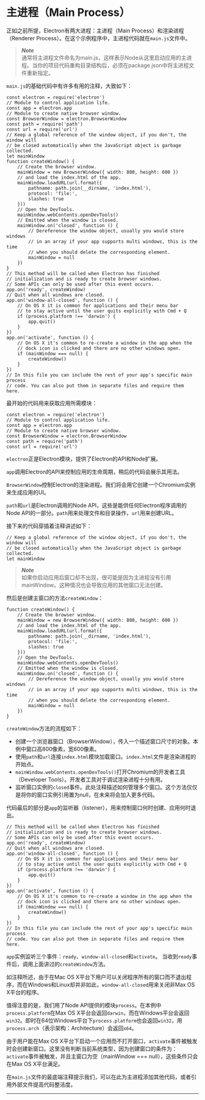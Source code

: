 # 主进程（Main Process）
正如之前所提，Electron有两大进程：主进程（Main Process）和渲染进程（Renderer Process）。在这个示例程序中，主进程代码就在`main.js`文件中。

> ***Note***  
> 通常将主进程文件命名为main.js，这样表示Node从这里启动应用的主进程。当你的项目代码重构目录结构后，必须在package.json中将主进程文件重新指定。

`main.js`的基础代码中有许多有用的注释，大致如下：

```
const electron = require('electron')
// Module to control application life.
const app = electron.app
// Module to create native browser window.
const BrowserWindow = electron.BrowserWindow
const path = require('path')
const url = require('url')
// Keep a global reference of the window object, if you don't, the window will
// be closed automatically when the JavaScript object is garbage collected.
let mainWindow
function createWindow() {
    // Create the browser window.
    mainWindow = new BrowserWindow({ width: 800, height: 600 })
    // and load the index.html of the app.
    mainWindow.loadURL(url.format({
        pathname: path.join(__dirname, 'index.html'),
        protocol: 'file:',
        slashes: true
    }))
    // Open the DevTools.
    mainWindow.webContents.openDevTools()
    // Emitted when the window is closed.
    mainWindow.on('closed', function () {
        // Dereference the window object, usually you would store windows
        // in an array if your app supports multi windows, this is the time
        // when you should delete the corresponding element.
        mainWindow = null
    })
}
// This method will be called when Electron has finished
// initialization and is ready to create browser windows.
// Some APIs can only be used after this event occurs.
app.on('ready', createWindow)
// Quit when all windows are closed.
app.on('window-all-closed', function () {
    // On OS X it is common for applications and their menu bar
    // to stay active until the user quits explicitly with Cmd + Q
    if (process.platform !== 'darwin') {
        app.quit()
    }
})
app.on('activate', function () {
    // On OS X it's common to re-create a window in the app when the
    // dock icon is clicked and there are no other windows open.
    if (mainWindow === null) {
        createWindow()
    }
})
// In this file you can include the rest of your app's specific main process
// code. You can also put them in separate files and require them here.
```
最开始的代码用来获取应用所需模块：
```
const electron = require('electron')
// Module to control application life.
const app = electron.app
// Module to create native browser window.
const BrowserWindow = electron.BrowserWindow
const path = require('path')
const url = require('url')
```
`electron`正是Electron模块，提供了Electron的API和Node扩展。

`app`调用Electron的API来控制应用的生命周期，稍后的代码会展示其用法。

`BrowserWindow`控制Electron的渲染进程。我们将会用它创建一个Chromium实例来生成应用的UI。

`path`和`url`是Electron调用的Node API，这些是能供任何Electron程序调用的Node API的一部分。`path`用来处理文件和目录操作，`url`用来创建URL。

接下来的代码穿插着注释讲述如下：

```
// Keep a global reference of the window object, if you don't, the window will
// be closed automatically when the JavaScript object is garbage collected.
let mainWindow
```
> ***Note***  
> 如果你启动应用后窗口却不出现，很可能是因为主进程没有引用mainWindow。这种情况也会导致应用的其他窗口无法创建。

然后是创建主窗口的方法`createWindow`：
```
function createWindow() {
    // Create the browser window.
    mainWindow = new BrowserWindow({ width: 800, height: 600 })
    // and load the index.html of the app.
    mainWindow.loadURL(url.format({
        pathname: path.join(__dirname, 'index.html'),
        protocol: 'file:',
        slashes: true
    }))
    // Open the DevTools.
    mainWindow.webContents.openDevTools()
    // Emitted when the window is closed.
    mainWindow.on('closed', function () {
        // Dereference the window object, usually you would store windows
        // in an array if your app supports multi windows, this is the time
        // when you should delete the corresponding element.
        mainWindow = null
    })
}
```

`createWindow`方法的流程如下：
* 创建一个浏览器窗口（BrowserWindow），传入一个描述窗口尺寸的对象。本例中窗口高800像素，宽600像素。
* 使用`path`和`url`连接`index.html`模块加载窗口。`index.html`文件是渲染进程的开始点。
* `mainWindow.webContents.openDevTools()`打开Chromium的开发者工具（Developer Tools）。开发者工具对于调试渲染进程十分有用。
* 监听窗口实例的`closed`事件。此处注释描述如何管理多个窗口。这个方法仅仅是将你的窗口实例引用置为null，在未来将会加入更多代码。

代码最后的部分是`app`的监听器（listener），用来控制窗口何时创建、应用何时退出。
```
// This method will be called when Electron has finished
// initialization and is ready to create browser windows.
// Some APIs can only be used after this event occurs.
app.on('ready', createWindow)
// Quit when all windows are closed.
app.on('window-all-closed', function () {
    // On OS X it is common for applications and their menu bar
    // to stay active until the user quits explicitly with Cmd + Q
    if (process.platform !== 'darwin') {
        app.quit()
    }
})
app.on('activate', function () {
    // On OS X it's common to re-create a window in the app when the
    // dock icon is clicked and there are no other windows open.
    if (mainWindow === null) {
        createWindow()
    }
})
// In this file you can include the rest of your app's specific main process
// code. You can also put them in separate files and require them here.
```
`app`实例监听三个事件：`ready`、`window-all-closed`和`activate`。
当收到`ready`事件后，调用上面讲过的`createWindow`方法。

如注释所述，由于在Mac OS X平台下用户可以关闭程序所有的窗口而不退出程序，而在Windows和Linux却并非如此，`window-all-closed`用来关闭非Max OS X平台的程序。

值得注意的是，我们用了Node API提供的模块`process`。在本例中`process.platform`在Max OS X平台会返回`darwin`，而在Windows平台会返回`win32`。即时在64位Windows平台下`process.platform`也会返回`win32`，用`process.arch`（表示架构：Architecture）会返回`x64`。

由于用户能在Max OS X平台下启动一个应用而不打开窗口，`activate`事件被触发时会创建新窗口。这里没有判断当前系统类型，因为创建窗口的条件为：`activate`事件被触发，并且主窗口为空（mainWindow === null），这些条件只会在Max OS X平台满足。

在`main.js`文件的最底端注释提示我们，可以在此为主进程添加其他代码，或者引用外部文件提高代码整洁度。

-------------





